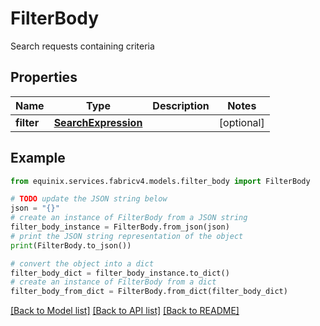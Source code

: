 # FilterBody

Search requests containing criteria

## Properties

Name | Type | Description | Notes
------------ | ------------- | ------------- | -------------
**filter** | [**SearchExpression**](SearchExpression.md) |  | [optional] 

## Example

```python
from equinix.services.fabricv4.models.filter_body import FilterBody

# TODO update the JSON string below
json = "{}"
# create an instance of FilterBody from a JSON string
filter_body_instance = FilterBody.from_json(json)
# print the JSON string representation of the object
print(FilterBody.to_json())

# convert the object into a dict
filter_body_dict = filter_body_instance.to_dict()
# create an instance of FilterBody from a dict
filter_body_from_dict = FilterBody.from_dict(filter_body_dict)
```
[[Back to Model list]](../README.md#documentation-for-models) [[Back to API list]](../README.md#documentation-for-api-endpoints) [[Back to README]](../README.md)


